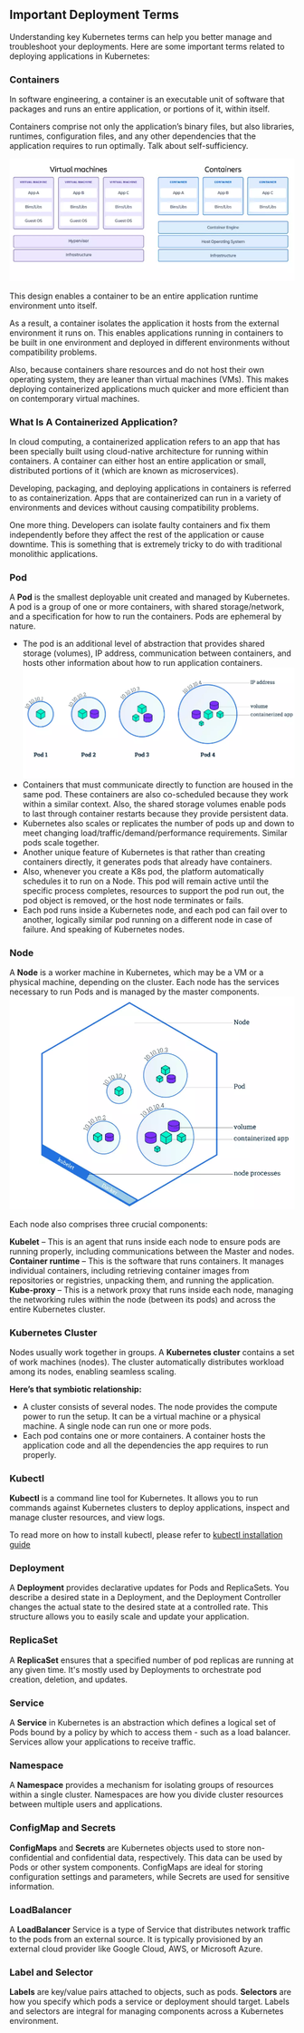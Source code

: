 ## Important Deployment Terms

Understanding key Kubernetes terms can help you better manage and troubleshoot your deployments. Here are some important terms related to deploying applications in Kubernetes:

### Containers

In software engineering, a container is an executable unit of software that packages and runs an entire application, or portions of it, within itself.

Containers comprise not only the application’s binary files, but also libraries, runtimes, configuration files, and any other dependencies that the application requires to run optimally. Talk about self-sufficiency.

![Containers](assets/containers-vs-virtual-machine-architectures.png)

This design enables a container to be an entire application runtime environment unto itself.

As a result, a container isolates the application it hosts from the external environment it runs on. This enables applications running in containers to be built in one environment and deployed in different environments without compatibility problems.

Also, because containers share resources and do not host their own operating system, they are leaner than virtual machines (VMs). This makes deploying containerized applications much quicker and more efficient than on contemporary virtual machines.

### What Is A Containerized Application?
In cloud computing, a containerized application refers to an app that has been specially built using cloud-native architecture for running within containers. A container can either host an entire application or small, distributed portions of it (which are known as microservices).

Developing, packaging, and deploying applications in containers is referred to as containerization. Apps that are containerized can run in a variety of environments and devices without causing compatibility problems.

One more thing. Developers can isolate faulty containers and fix them independently before they affect the rest of the application or cause downtime. This is something that is extremely tricky to do with traditional monolithic applications.

### Pod
A **Pod** is the smallest deployable unit created and managed by Kubernetes. A pod is a group of one or more containers, with shared storage/network, and a specification for how to run the containers. Pods are ephemeral by nature.

- The pod is an additional level of abstraction that provides shared storage (volumes), IP address, communication between containers, and hosts other information about how to run application containers. 
![Pods](assets/pods.png)
- Containers that must communicate directly to function are housed in the same pod. These containers are also co-scheduled because they work within a similar context. Also, the shared storage volumes enable pods to last through container restarts because they provide persistent data.
- Kubernetes also scales or replicates the number of pods up and down to meet changing load/traffic/demand/performance requirements. Similar pods scale together.
- Another unique feature of Kubernetes is that rather than creating containers directly, it generates pods that already have containers.
- Also, whenever you create a K8s pod, the platform automatically schedules it to run on a Node. This pod will remain active until the specific process completes, resources to support the pod run out, the pod object is removed, or the host node terminates or fails.
- Each pod runs inside a Kubernetes node, and each pod can fail over to another, logically similar pod running on a different node in case of failure. And speaking of Kubernetes nodes.

### Node
A **Node** is a worker machine in Kubernetes, which may be a VM or a physical machine, depending on the cluster. Each node has the services necessary to run Pods and is managed by the master components.
![Nods](assets/node.png)

Each node also comprises three crucial components:

**Kubelet** – This is an agent that runs inside each node to ensure pods are running properly, including communications between the Master and nodes.
**Container runtime** – This is the software that runs containers. It manages individual containers, including retrieving container images from repositories or registries, unpacking them, and running the application.
**Kube-proxy** – This is a network proxy that runs inside each node, managing the networking rules within the node (between its pods) and across the entire Kubernetes cluster.

### Kubernetes Cluster
Nodes usually work together in groups. A **Kubernetes cluster** contains a set of work machines (nodes). The cluster automatically distributes workload among its nodes, enabling seamless scaling.

**Here’s that symbiotic relationship:**

- A cluster consists of several nodes. The node provides the compute power to run the setup. It can be a virtual machine or a physical machine. A single node can run one or more pods.
- Each pod contains one or more containers. A container hosts the application code and all the dependencies the app requires to run properly.


### Kubectl
**Kubectl** is a command line tool for Kubernetes. It allows you to run commands against Kubernetes clusters to deploy applications, inspect and manage cluster resources, and view logs.

To read more on how to install kubectl, please refer to [kubectl installation guide](https://kubernetes.io/docs/tasks/tools/install-kubectl-linux/)


### Deployment
A **Deployment** provides declarative updates for Pods and ReplicaSets. You describe a desired state in a Deployment, and the Deployment Controller changes the actual state to the desired state at a controlled rate. This structure allows you to easily scale and update your application.

### ReplicaSet
A **ReplicaSet** ensures that a specified number of pod replicas are running at any given time. It's mostly used by Deployments to orchestrate pod creation, deletion, and updates.

### Service
A **Service** in Kubernetes is an abstraction which defines a logical set of Pods bound by a policy by which to access them - such as a load balancer. Services allow your applications to receive traffic.

### Namespace
A **Namespace** provides a mechanism for isolating groups of resources within a single cluster. Namespaces are how you divide cluster resources between multiple users and applications.


### ConfigMap and Secrets
**ConfigMaps** and **Secrets** are Kubernetes objects used to store non-confidential and confidential data, respectively. This data can be used by Pods or other system components. ConfigMaps are ideal for storing configuration settings and parameters, while Secrets are used for sensitive information.

### LoadBalancer
A **LoadBalancer** Service is a type of Service that distributes network traffic to the pods from an external source. It is typically provisioned by an external cloud provider like Google Cloud, AWS, or Microsoft Azure.

### Label and Selector
**Labels** are key/value pairs attached to objects, such as pods. **Selectors** are how you specify which pods a service or deployment should target. Labels and selectors are integral for managing components across a Kubernetes environment.

